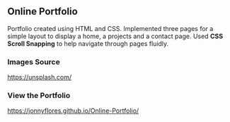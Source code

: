 ## Online Portfolio
Portfolio created using HTML and CSS. Implemented three pages for a simple layout to display a home,
a projects and a contact page. Used **CSS Scroll Snapping** to help navigate through pages fluidly.

### Images Source
https://unsplash.com/

### View the Portfolio
https://jonnyflores.github.io/Online-Portfolio/
